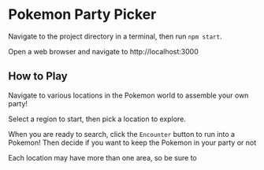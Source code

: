 # Pokemon Party Picker

Navigate to the project directory in a terminal, then run `npm start`.

Open a web browser and navigate to http://localhost:3000

## How to Play

Navigate to various locations in the Pokemon world to assemble your own party!

Select a region to start, then pick a location to explore. 

When you are ready to search, click the `Encounter` button to run into a Pokemon! Then decide if you want to keep the Pokemon in your party or not

Each location may have more than one area, so be sure to 